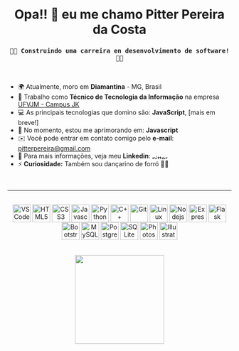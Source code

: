 
<h1 align="center">Opa!! 👋 eu me chamo Pitter Pereira da Costa</h1>
<h3 align="center"><code>👨‍💻 Construindo uma carreira en desenvolvimento de software! 👨‍💻</code></h3>

<br>

* 🌍 Atualmente, moro em **Diamantina** - MG, Brasil
* 💼 Trabalho como **Técnico de Tecnologia da Informação** na empresa <a href="http://www.ufvjm.edu.br/">UFVJM - Campus JK<a/>
* 💻 As principais tecnologias que domino são: **JavaScript**, [mais em breve!]
* 🧠 No momento, estou me aprimorando em: **Javascript**
* ✉️ Você pode entrar em contato comigo pelo **e-mail**: [pitterpereira@gmail.com](mailto:pitterpereira@gmail.com)
* 🔗 Para mais informações, veja meu **Linkedin**: <a href="https://linkedin.com/in/pitterpereira" target="blank"><img align="center" src="https://raw.githubusercontent.com/rahuldkjain/github-profile-readme-generator/master/src/images/icons/Social/linked-in-alt.svg" alt="pitterpereira" height="10" width="43" /></a>
* ⚡ **Curiosidade:** Também sou dançarino de forró 🕺💃

<br>
  
---

<br>

<div align="center" style="display: inline_block">
<img align="center" src="https://cdn.jsdelivr.net/gh/devicons/devicon/icons/vscode/vscode-original.svg" alt="VSCode" height="40" width="40">
<img align="center" src="https://cdn.jsdelivr.net/gh/devicons/devicon/icons/html5/html5-original.svg" alt="HTML5"  width="40" height="40">
<img align="center" src="https://cdn.jsdelivr.net/gh/devicons/devicon/icons/css3/css3-original.svg" alt="CSS3" width="40" height="40"/>
<img align="center" src="https://cdn.jsdelivr.net/gh/devicons/devicon/icons/javascript/javascript-original.svg" alt="Javascript" width="40" height="40"/>
<img align="center" src="https://cdn.jsdelivr.net/gh/devicons/devicon/icons/python/python-original.svg" alt="Python" width="40" height="40"/>
<img align="center" src="https://cdn.jsdelivr.net/gh/devicons/devicon/icons/cplusplus/cplusplus-original.svg" alt="C++" width="40" height="40"/>
<img align="center" src="https://cdn.jsdelivr.net/gh/devicons/devicon/icons/git/git-original.svg" alt="Git" width="40" height="40"/>
<img align="center" src="https://cdn.jsdelivr.net/gh/devicons/devicon/icons/linux/linux-original.svg" alt="Linux" width="40" height="40"/>
<img align="center" src="https://cdn.jsdelivr.net/gh/devicons/devicon/icons/nodejs/nodejs-original.svg" alt="Nodejs" width="40" height="40"/> 
<img align="center" src="https://cdn.jsdelivr.net/gh/devicons/devicon/icons/express/express-original.svg" alt="Express" width="40" height="40"/>
<img align="center" src="https://cdn.jsdelivr.net/gh/devicons/devicon/icons/flask/flask-original.svg" alt="Flask" width="40" height="40"/>
<img align="center" src="https://cdn.jsdelivr.net/gh/devicons/devicon/icons/bootstrap/bootstrap-original.svg" alt="Bootstrap" width="40" height="40"/>
<img align="center" src="https://cdn.jsdelivr.net/gh/devicons/devicon/icons/mysql/mysql-original.svg" alt="MySQL" width="40" height="40"/>
<img align="center" src="https://cdn.jsdelivr.net/gh/devicons/devicon/icons/postgresql/postgresql-plain.svg" alt="PostgreSQL" width="40" height="40"/>  
<img align="center" src="https://cdn.jsdelivr.net/gh/devicons/devicon/icons/sqlite/sqlite-original.svg" alt="SQLite" width="40" height="40"/>
<img align="center" src="https://cdn.jsdelivr.net/gh/devicons/devicon/icons/photoshop/photoshop-line.svg" alt="Photoshop" width="40" height="40"/>
<img align="center" src="https://cdn.jsdelivr.net/gh/devicons/devicon/icons/illustrator/illustrator-line.svg" alt="Illustrator" width="40" height="40"/>
</div>

<br>

<br>

<div align="center">
  <img height="200em" src="https://github-readme-stats.vercel.app/api/top-langs/?username=pitterpereira&layout=compact&langs_count=10&theme=dark"/>
</div>

